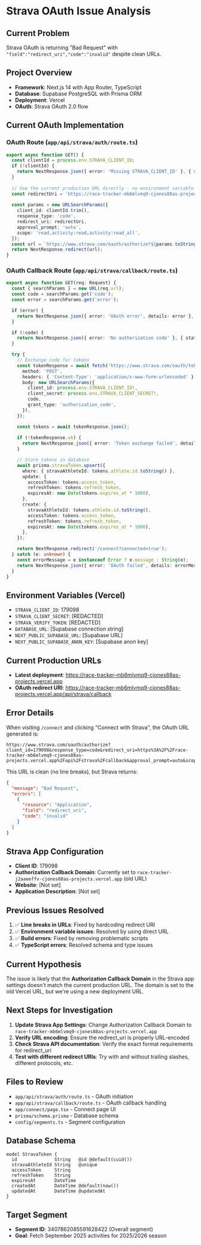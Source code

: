 # Strava OAuth Issue Analysis

## Current Problem
Strava OAuth is returning "Bad Request" with `"field":"redirect_uri","code":"invalid"` despite clean URLs.

## Project Overview
- **Framework**: Next.js 14 with App Router, TypeScript
- **Database**: Supabase PostgreSQL with Prisma ORM
- **Deployment**: Vercel
- **OAuth**: Strava OAuth 2.0 flow

## Current OAuth Implementation

### OAuth Route (`app/api/strava/auth/route.ts`)
```typescript
export async function GET() {
  const clientId = process.env.STRAVA_CLIENT_ID;
  if (!clientId) {
    return NextResponse.json({ error: 'Missing STRAVA_CLIENT_ID' }, { status: 500 });
  }
  
  // Use the current production URL directly - no environment variable to avoid line breaks
  const redirectUri = 'https://race-tracker-mb6mlvmq9-cjones88as-projects.vercel.app/api/strava/callback';
  
  const params = new URLSearchParams({
    client_id: clientId.trim(),
    response_type: 'code',
    redirect_uri: redirectUri,
    approval_prompt: 'auto',
    scope: 'read,activity:read,activity:read_all',
  });
  const url = `https://www.strava.com/oauth/authorize?${params.toString()}`;
  return NextResponse.redirect(url);
}
```

### OAuth Callback Route (`app/api/strava/callback/route.ts`)
```typescript
export async function GET(req: Request) {
  const { searchParams } = new URL(req.url);
  const code = searchParams.get('code');
  const error = searchParams.get('error');

  if (error) {
    return NextResponse.json({ error: 'OAuth error', details: error }, { status: 400 });
  }

  if (!code) {
    return NextResponse.json({ error: 'No authorization code' }, { status: 400 });
  }

  try {
    // Exchange code for tokens
    const tokenResponse = await fetch('https://www.strava.com/oauth/token', {
      method: 'POST',
      headers: { 'Content-Type': 'application/x-www-form-urlencoded' },
      body: new URLSearchParams({
        client_id: process.env.STRAVA_CLIENT_ID!,
        client_secret: process.env.STRAVA_CLIENT_SECRET!,
        code,
        grant_type: 'authorization_code',
      }),
    });

    const tokens = await tokenResponse.json();
    
    if (!tokenResponse.ok) {
      return NextResponse.json({ error: 'Token exchange failed', details: tokens }, { status: 400 });
    }

    // Store tokens in database
    await prisma.stravaToken.upsert({
      where: { stravaAthleteId: tokens.athlete.id.toString() },
      update: {
        accessToken: tokens.access_token,
        refreshToken: tokens.refresh_token,
        expiresAt: new Date(tokens.expires_at * 1000),
      },
      create: {
        stravaAthleteId: tokens.athlete.id.toString(),
        accessToken: tokens.access_token,
        refreshToken: tokens.refresh_token,
        expiresAt: new Date(tokens.expires_at * 1000),
      },
    });

    return NextResponse.redirect('/connect?connected=true');
  } catch (e: unknown) {
    const errorMessage = e instanceof Error ? e.message : String(e);
    return NextResponse.json({ error: 'OAuth failed', details: errorMessage }, { status: 500 });
  }
}
```

## Environment Variables (Vercel)
- `STRAVA_CLIENT_ID`: 179098
- `STRAVA_CLIENT_SECRET`: [REDACTED]
- `STRAVA_VERIFY_TOKEN`: [REDACTED]
- `DATABASE_URL`: [Supabase connection string]
- `NEXT_PUBLIC_SUPABASE_URL`: [Supabase URL]
- `NEXT_PUBLIC_SUPABASE_ANON_KEY`: [Supabase anon key]

## Current Production URLs
- **Latest deployment**: https://race-tracker-mb6mlvmq9-cjones88as-projects.vercel.app
- **OAuth redirect URI**: https://race-tracker-mb6mlvmq9-cjones88as-projects.vercel.app/api/strava/callback

## Error Details
When visiting `/connect` and clicking "Connect with Strava", the OAuth URL generated is:
```
https://www.strava.com/oauth/authorize?client_id=179098&response_type=code&redirect_uri=https%3A%2F%2Frace-tracker-mb6mlvmq9-cjones88as-projects.vercel.app%2Fapi%2Fstrava%2Fcallback&approval_prompt=auto&scope=read%2Cactivity%3Aread%2Cactivity%3Aread_all
```

This URL is clean (no line breaks), but Strava returns:
```json
{
  "message": "Bad Request",
  "errors": [
    {
      "resource": "Application",
      "field": "redirect_uri",
      "code": "invalid"
    }
  ]
}
```

## Strava App Configuration
- **Client ID**: 179098
- **Authorization Callback Domain**: Currently set to `race-tracker-j2aaeeffv-cjones88as-projects.vercel.app` (old URL)
- **Website**: [Not set]
- **Application Description**: [Not set]

## Previous Issues Resolved
1. ✅ **Line breaks in URLs**: Fixed by hardcoding redirect URI
2. ✅ **Environment variable issues**: Resolved by using direct URL
3. ✅ **Build errors**: Fixed by removing problematic scripts
4. ✅ **TypeScript errors**: Resolved schema and type issues

## Current Hypothesis
The issue is likely that the **Authorization Callback Domain** in the Strava app settings doesn't match the current production URL. The domain is set to the old Vercel URL, but we're using a new deployment URL.

## Next Steps for Investigation
1. **Update Strava App Settings**: Change Authorization Callback Domain to `race-tracker-mb6mlvmq9-cjones88as-projects.vercel.app`
2. **Verify URL encoding**: Ensure the redirect_uri is properly URL-encoded
3. **Check Strava API documentation**: Verify the exact format requirements for redirect_uri
4. **Test with different redirect URIs**: Try with and without trailing slashes, different protocols, etc.

## Files to Review
- `app/api/strava/auth/route.ts` - OAuth initiation
- `app/api/strava/callback/route.ts` - OAuth callback handling
- `app/connect/page.tsx` - Connect page UI
- `prisma/schema.prisma` - Database schema
- `config/segments.ts` - Segment configuration

## Database Schema
```prisma
model StravaToken {
  id              String   @id @default(cuid())
  stravaAthleteId String   @unique
  accessToken     String
  refreshToken    String
  expiresAt       DateTime
  createdAt       DateTime @default(now())
  updatedAt       DateTime @updatedAt
}
```

## Target Segment
- **Segment ID**: 3407862085591628422 (Overall segment)
- **Goal**: Fetch September 2025 activities for 2025/2026 season

